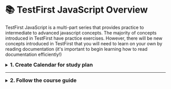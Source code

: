 # 📚 TestFirst JavaScript Overview

TestFirst JavaScript is a multi-part series that provides practice to intermediate to advanced javascript concepts. The majority of concepts introduced in TestFirst have practice exercises. However, there will be new concepts introduced in TestFirst that you will need to learn on your own by reading documentation (it's important to begin learning how to read documentation efficiently!)

<details><summary><h3 style="display:inline">1. Create Calendar for study plan</h3></summary>

- This is a sample calendar for the JS-Foundation course. You can use this template to create a customized study schedule that fits your needs. The plan consists 5 days a week, with Saturday and Sunday off.

- Recommended Study Plan: Dedicate at least 8 hours per day to each topic: 2 hours for studying lecture notes and 6 hours for practicing exercises. By following this plan, you can complete all exercises in approximately 16 days (2 weeks).

- Alternative Study Plan-1 (4 Hours Per Day): If you can only commit to 4 hours a day, allocate 2 hour for studying the lecture notes and 2 hours for exercises. In this case, you will need around 32 days(approximately 1 month) to finish all exercises.

- Alternative Study Plan-2 (1 Day Per Week): If you prefer studying only one day per week, dedicate 8 hours on that day. With this schedule, you can complete the one part testcases in two weeks, finishing all exercises in around of 16 weeks(approximately 4 month) to complete the exercises.

- You can use this <a href="https://docs.google.com/spreadsheets/d/1i9Us5QyIlWdZlWSG2Hr7FuEYAYuMuAFKuvEuYw0NKoM/copy" target="_blank">spreadsheet</a> to track your JS-Foundation progress. Save a copy of the spreadsheet to your account. Then, in the Timeline sheet, enter your start date and
  the number of hours you plan to study each week. As you finish each course, update the Actual End Date column in the Curriculum Data sheet, without changing the Planned Start Date or Planned End Date columns. The spreadsheet will automatically update and provide revised completion estimates
  based on the dates you enter.

## Suggested sample schedule

| **Day** | **8-Hours Daily Plan**(2 Weeks)                 | **4-Hours Daily Plan**(1 Month)                 | **1-Day Weekly Plan**(4 Months)                 |
| ------- | ----------------------------------------------- | ----------------------------------------------- | ----------------------------------------------- |
| Day 1   | Test first part-1: Lecture Notes & Exercises    | Test first part-1: Lecture Notes & Exercises    | Test first part-1: Lecture Notes & Exercises    |
| Day 2   | Test first part-1: Exercises                    | Test first part-1: Exercises                    | -                                               |
| Day 3   | Test first part-2: Lecture Notes & Exercises    | Test first part-1: Exercises                    | -                                               |
| Day 4   | Test first part-2: Exercises                    | Test first part-1: Exercises                    | -                                               |
| Day 5   | Test first part-2: Exercises                    | Test first part-2: Lecture Notes & Exercises    | -                                               |
| Day 6   | Weekend activity: Check point test first part-1 | Weekend activity: Check point test first part-1 | Weekend activity: Check point test first part-1 |
| Day 7   | Weekend activity: Check point test first part-1 | Weekend activity: Check point test first part-1 | Weekend activity: Check point test first part-1 |
| Day 8   | Test first part-3: Lecture Notes & Exercises    | Test first part-2: Exercises                    | Test first part-1: Exercises                    |
| Day 9   | Test first part-3: Exercises                    | Test first part-2: Exercises                    | -                                               |
| Day 10  | Test first part-3: Exercises                    | Test first part-2: Exercises                    | -                                               |
| Day 11  | Introduction: Html, Css, Dom & Exercises        | Test first part-2: Exercises                    | -                                               |
| Day 12  | Whack a mole: Lecture Notes & Exercises         | Test first part-3: Lecture Notes & Exercises    | -                                               |
| Day 13  | Weekend activity: check point test first part-2 | Weekend activity: Check point test first part-1 | Weekend activity: check point test first part-2 |
| Day 14  | Weekend activity: check point test first part-3 | Weekend activity: Check point test first part-1 | Weekend activity: check point test first part-3 |
| Day 15  | Pixelate: Lecture Notes & Exercises             | Test first part-3: Exercises                    | Test first part-2: Lecture Notes & Exercises    |
| Day 16  | Pixelate: Exercises                             | Test first part-3: Exercises                    | -                                               |
| Day 17  | Game of life: Lecture Notes & Exercises         | Test first part-3: Exercises                    | -                                               |
| Day 18  | Game of life: Exercises                         | Test first part-3: Exercises                    | -                                               |
| Day 19  | Coffee clicker: Lecture Notes & Exercises       | Introduction: Html, Css, Dom & Exercises        | -                                               |
| Day 20  | -                                               | Weekend activity: check point test first part-2 | -                                               |
| Day 21  | -                                               | Weekend activity: check point test first part-2 | -                                               |
| Day 22  | Coffee clicker: Exercises                       | Introduction: Exercises                         | Test first part-2: Exercises                    |
| Day 23  | -                                               | Whack a mole: Lecture Notes & Exercises         | -                                               |
| Day 24  | -                                               | Whack a mole: Exercises                         | -                                               |
| Day 25  | -                                               | Pixelate: Lecture Notes & Exercises             | -                                               |
| Day 26  | -                                               | Pixelate: Exercises                             | -                                               |
| Day 27  | -                                               | Weekend activity: check point test first part-3 | -                                               |
| Day 28  | -                                               | Weekend activity: check point test first part-3 | -                                               |
| Day 29  | -                                               | Pixelate: Exercises                             | Test first part-2: Exercises                    |
| Day 30  | -                                               | Pixelate: Exercises                             | -                                               |
| Day 31  | -                                               | Game of life: Lecture Notes & Exercises         | -                                               |
| Day 32  | -                                               | Game of life: Exercises                         | -                                               |
| Day 33  | -                                               | Game of life: Exercises                         | -                                               |
| Day 34  | -                                               | -                                               | -                                               |
| Day 35  | -                                               | -                                               | -                                               |
| Day 36  | -                                               | Game of life: Exercises                         | Test first part-3: Lecture Notes & Exercises    |
| Day 37  | -                                               | Coffee clicker: Lecture Notes & Exercises       | -                                               |
| Day 38  | -                                               | Coffee clicker: Exercises                       | -                                               |
| Day 39  | -                                               | Coffee clicker: Exercises                       | -                                               |
| Day 40  | -                                               | Coffee clicker: Exercises                       | -                                               |
| ...     | -                                               | -                                               | -                                               |
| ...     | -                                               | -                                               | -                                               |
| Day 43  | -                                               | -                                               | Test first part-3: Exercises                    |
| ...     | -                                               | -                                               | ...                                             |
| Day 50  | -                                               | -                                               | Test first part-3: Exercises                    |
| ...     | -                                               | -                                               | ...                                             |
| Day 57  | -                                               | -                                               | Introduction: Html, Css, Dom & Exercises        |
| ...     | -                                               | -                                               | ...                                             |
| Day 64  | -                                               | -                                               | Whack a mole: Lecture Notes & Exercises         |
| ...     | -                                               | -                                               | ...                                             |
| Day 71  | -                                               | -                                               | Pixelate: Lecture Notes & Exercises             |
| ...     | -                                               | -                                               | ...                                             |
| Day 78  | -                                               | -                                               | Pixelate: Exercises                             |
| ...     | -                                               | -                                               | ...                                             |
| Day 85  | -                                               | -                                               | Game of life: Lecture Notes & Exercises         |
| ...     | -                                               | -                                               | ...                                             |
| Day 92  | -                                               | -                                               | Game of life: Exercises                         |
| ...     | -                                               | -                                               | ...                                             |
| Day 99  | -                                               | -                                               | Coffee clicker: Lecture Notes & Exercises       |
| ...     | -                                               | -                                               | ...                                             |
| 106     | -                                               | -                                               | Coffee clicker: Exercises                       |

</details>

---

<details><summary><h3 style="display:inline">2. Follow the course guide</h3></summary>

<details><summary><h3 style="display:inline">i. Setting up the repository</h3></summary>

### Before beginning your assignment, make sure you have completed these steps:

1. Forked & cloned the TestFirst repository.
2. Installed node and a text editor.

### Setup Test First

- **[Fork the repository to your personal GitHub Account](https://github.com/TEJ-Fellowship/js-foundations/)**
- **Clone** the repository to your local machine
- Install the VSCode [ESLint](https://marketplace.visualstudio.com/items?itemName=dbaeumer.vscode-eslint) and [Prettier](https://marketplace.visualstudio.com/items?itemName=esbenp.prettier-vscode) Extensions (if they aren't already installed)
- Run the command `npm install` inside each of the numbered directories inside the 'tests' directory (e.g. tests/1-testfirst-part-1)
- Run `testem` with the `npm run test` command or `npx testem` command

### Run Testem with npx testem

In your TestFirst directory run the command:

```sh
$ npm run test
```

OR

```sh

$ npx testem

```

After `testem` initiates, connect to `http//localhost:7357` in your web browser and your test specs will load.

</details>

---

<details><summary><h3 style="display:inline">ii. Foundations</h3></summary>

### **_testfirst-part-1_**

<details><summary>Click to expand</summary>
<details><summary>TO STUDY: Click to expand</summary>

- Object creation
  - [Object.assign()](https://developer.mozilla.org/en-US/docs/Web/JavaScript/Reference/Global_Objects/Object/assign)
  ```
  let clone = Object.assign({}, objToClone)
  ```
  - [Object.create()](https://developer.mozilla.org/en-US/docs/Web/JavaScript/Reference/Global_Objects/Object/create)
  ```
  let parentObject = {name: "niru", grade:"masters"}
  let childObject = Object.create(parentObject)
  ```
  - Factory functions
  ```
  function makeStudent(name, grade) {
    let newStudent = {name, grade}
    return newStudent
  }
  let niru = makeStudent('niru', 'masters')
  ```
- New syntax / shortcuts

  - [Spread syntax (for arrays & objects)](https://developer.mozilla.org/en-US/docs/Web/JavaScript/Reference/Operators/Spread_syntax)

  ```
  let arrA = [1, [2,3], 4]
  let arrB = [4, 5, 6]
  let arrC = [20, ...arrA, arrB]

  let objA = {name: 'niru', grade: 'masters'}
  let objB = {age: 25}
  let objC = {age: 22, ...objA, objC}
  ```

  - [Shorthand object notations](https://attacomsian.com/blog/javascript-object-property-shorthand)

  ```
  let name = "niru"
  let grade = "masters"

  let niru = {name, grade}
  ```

- Preview

  - [\_\_proto\_\_](https://developer.mozilla.org/en-US/docs/Web/JavaScript/Reference/Global_Objects/Object/proto)
  </details>

<details><summary>LECTURE NOTES: Click to expand</summary>

- [Object assign / Factory functions](lecture-notes/testfirst-part-1-object-assign-factory-function.js)
- [Object create / **proto**](lecture-notes/testfirst-part-1-object-create-proto.js)

</details>

<details><summary>TODO: Click to expand</summary>

- [testfirst part 1](tests/1-testfirst-part-1/)
- [checkpoint part 1 (optional)](tests/2-checkpoint-pt-1/)

</details>

<details><summary>SOLUTIONS (only look if needed): Click to expand</summary>

- [testfirst part 1](solutions/testfirst-part-1/)

</details>
</details>
</br>

### **_testfirst-part-2_**

<details><summary>Click to expand</summary>
<details><summary>TO STUDY: Click to expand</summary>

- [Arrow Function](https://developer.mozilla.org/en-US/docs/Web/JavaScript/Reference/Functions/Arrow_functions)

```
const sayHello = (name) => `hello ${name}!`
console.log(sayHello('Pitamber'))
```

- [Constructor function](readings/testfirst-part-2-constructor.md)

```
function FourWheeler(fwType) {
    this.numberOfWheels = 4
    this.type = fwType
}

let car = new FourWheeler('car')
```

- Adding a prototype function to the constructor function

```
FourWheeler.prototype.honk = () => console.log('honk');
FourWheeler.prototype.setType = (newType) => this.type = newType;
```

- [the `arguments` parameter](https://developer.mozilla.org/en-US/docs/Web/JavaScript/Reference/Functions/arguments)

```
function someFunc() {
  console.log(arguments);
}

someFunc('hello', 'there', 'you');
```

### Array methods (functional)

- [forEach](https://developer.mozilla.org/en-US/docs/Web/JavaScript/Reference/Global_Objects/Array/forEach)
- [Map](https://developer.mozilla.org/en-US/docs/Web/JavaScript/Reference/Global_Objects/Array/map)
- [Filter](https://developer.mozilla.org/en-US/docs/Web/JavaScript/Reference/Global_Objects/Array/filter)
- [Reduce](https://developer.mozilla.org/en-US/docs/Web/JavaScript/Reference/Global_Objects/Array/reduce)
- [Some](https://developer.mozilla.org/en-US/docs/Web/JavaScript/Reference/Global_Objects/Array/some)
- [Every](https://developer.mozilla.org/en-US/docs/Web/JavaScript/Reference/Global_Objects/Array/every)
- [Includes](https://developer.mozilla.org/en-US/docs/Web/JavaScript/Reference/Global_Objects/Array/includes)

</details>

<details><summary>LECTURE NOTES: Click to expand</summary>

- [Arrow function](lecture-notes/testfirst-part-2-arrow-function.js)
- [Array methods / arguments ](lecture-notes/testfirst-part-2.js)

</details>

<details><summary>TODO: Click to expand</summary>

- [testfirst part 2](tests/3-testfirst-part-2/)
- [checkpoint part 2 (optional)](tests/5-checkpoint-pt-2/)

</details>

<details><summary>SOLUTIONS (only look if needed): Click to expand</summary>

- [testfirst part 2](solutions/testfirst-part-2/)

</details>
</details>
</br>

### **_testfirst-part-3_**

<details><summary>Click to expand</summary>
<details><summary>TO STUDY: Click to expand</summary>

- [Class](readings/testfirst-part-3-classes.md)

```
class Student {
  constructor(name, grade) {
    this.name = name;
    this.grade = grade;
  }

  sayHello() {
    return `My name is ${this.name}`;
  }
}

let newStudent = new Student('niru', 'masters')
```

- [Extending a class](https://developer.mozilla.org/en-US/docs/Web/JavaScript/Reference/Classes/extends)

```
class TEJstudent extends Student {
  constructor(name, grade) {
    super(name, grade);

    this.isTEJfellow = true;
  }

  schoolLocation() {
    return "The school is in Pasayard"
  }
}
```

- [this.constructor.name](https://bobbyhadz.com/blog/javascript-get-class-name-of-object): will print the name of class that the instance was created from

</details>

<details><summary>LECTURE NOTES: Click to expand</summary>

- [testfirst part 3](lecture-notes/testfirst-part-3.js)

</details>

<details><summary>TODO: Click to expand</summary>

- [testfirst part 3](tests/6-testfirst-part-3/)
- [vanishing man](tests/4-vanishing-man/)
  - string methods: be familiar with methods such as [split](https://www.programiz.com/javascript/library/string/split)
  - array methods: be familiar with array methods mentioned above
- [testfirst review](tests/7-testfirst-review/)
- [checkpoint final (optional)](tests/8-checkpoint-final/)

</details>

<details><summary>SOLUTIONS (only look if needed): Click to expand</summary>

- [testfirst part 3](solutions/testfirst-part-3/)
- [vanishing man](solutions/vanishing-man/)
- [testfirst review](solutions/testfirst-review/)

</details>
</details>
</br>

### **_HTML / CSS_**

<details><summary>Click to expand</summary>
<details><summary>TO STUDY: Click to expand</summary>

- [HTML / CSS](readings/html-css.md)

</details>

<details><summary>LECTURE NOTES: Click to expand</summary>

</details>

<details><summary>TODO: Click to expand</summary>

- [PART 1 (HTML / CSS) of guessing game](tests/9-guessing-game/)

</details>

<details><summary>SOLUTIONS (only look if needed): Click to expand</summary>

- [guessing game](solutions/guessing-game/)

</details>
</details>
</br>

### **_DOM_**

<details><summary>Click to expand</summary>
<details><summary>TO STUDY: Click to expand</summary>

### Concepts to know for this exercise

- [DOM](readings/dom.md)
- [Math.random()](https://developer.mozilla.org/en-US/docs/Web/JavaScript/Reference/Global_Objects/Math/random)
- [Math.ceil()](https://developer.mozilla.org/en-US/docs/Web/JavaScript/Reference/Global_Objects/Math/ceil)
- [Math.abs()](https://developer.mozilla.org/en-US/docs/Web/JavaScript/Reference/Global_Objects/Math/abs)
- For shuffle, you can copy paste the final function [here](https://bost.ocks.org/mike/shuffle/)
</details>

<details><summary>LECTURE NOTES: Click to expand</summary>

</details>

<details><summary>TODO: Click to expand</summary>

- [PART 2 (DOM) of guessing game](tests/9-guessing-game/)

</details>

<details><summary>SOLUTIONS (only look if needed): Click to expand</summary>

- [guessing game](solutions/guessing-game/)

</details>
</details>
</br>
</details>

---

<details><summary><h3 style="display:inline">iii. Vanilla JavaScript projects</h3></summary>

### **_WHACK-A-MOLE_**

<details><summary>Click to expand</summary>
<details><summary>TO STUDY: Click to expand</summary>

### Concepts to learn for this exercise

- `addEventlistener` will pass the `event` as argument to it's function in

```js
myElement.addEventlistener("click", function (e) {
  console.dir(e);
});
```

- [event propagation](https://www.loginradius.com/blog/engineering/javascript-events-bubbling-capturing-and-propagation/)
  - [event bubbling](https://developer.mozilla.org/en-US/docs/Learn/JavaScript/Building_blocks/Events#event_bubbling)
  - [event capture](https://developer.mozilla.org/en-US/docs/Learn/JavaScript/Building_blocks/Events#event_capture)
- [event delegation](https://developer.mozilla.org/en-US/docs/Learn/JavaScript/Building_blocks/Events#event_delegation)

### Advanced concepts

- clearInterval
- removeEventListener

### Methods you will need to use

- `document.querySelectorAll`
- _element_.classList
- _element_.classList.toggle(_className_)
- `setInterval`(_function_, _time in milliseconds_)

</details>
<details><summary>LECTURE NOTES: Click to expand</summary>

- [Whack a mole](https://github.com/TEJ-Fellowship/whack-a-mole/blob/lecture-notes-20230703/index.js)

</details>
<details><summary>TODO: Click to expand</summary>

- [Instructions for whack-a-mole](readings/whack-a-mole.md)
- please fork this [repository](https://github.com/TEJ-Fellowship/whack-a-mole) to start your solution

</details>
<details><summary>SOLUTIONS (only look if needed): Click to expand</summary>

- the basic solution is in the [solution](https://github.com/TEJ-Fellowship/whack-a-mole/tree/solution) branch
- the solution with timer is in the [solution with timer](https://github.com/TEJ-Fellowship/whack-a-mole/tree/solutionWithTimer) branch

</details>
</details>
<br/>

### **_PIXELATE_**

<details><summary>Click to expand</summary>
<details><summary>TO STUDY: Click to expand</summary>

### Concepts to know for this exercise

- styling - [height](https://developer.mozilla.org/en-US/docs/Web/CSS/height), [width](https://developer.mozilla.org/en-US/docs/Web/CSS/width), [background-color](https://developer.mozilla.org/en-US/docs/Web/CSS/background-color)
- [document.createElement](https://developer.mozilla.org/en-US/docs/Web/API/Document/createElement)
- [parentElement.appendChild(newElement)](https://developer.mozilla.org/en-US/docs/Web/API/Node/appendChild)
- HTML elements [tr](https://developer.mozilla.org/en-US/docs/Web/HTML/Element/tr) and [td](https://developer.mozilla.org/en-US/docs/Web/HTML/Element/td)

</details>
<details><summary>LECTURE NOTES: Click to expand</summary>

[Pixelate lecture notes](https://github.com/TEJ-Fellowship/pixelate/blob/lecture-notes-202305/script.js)

</details>
<details><summary>TODO: Click to expand</summary>

- [Instructions for pixelate](readings/pixelate.md)
- please fork this [repository](https://github.com/TEJ-Fellowship/pixelate) to start your solution

</details>
<details><summary>SOLUTIONS (only look if needed): Click to expand</summary>

- [Solution for pixelate](https://github.com/TEJ-Fellowship/pixelate.solution)

</details>
</details>
<br/>

### **_GAME-OF-LIFE_**

<details><summary>Click to expand</summary>
<details><summary>TO STUDY: Click to expand</summary>

### Concepts to know for this exercise

- what is ['game of life'](https://en.wikipedia.org/wiki/Conway's_Game_of_Life)?
- [_Element_.dataset](https://developer.mozilla.org/en-US/docs/Web/API/HTMLElement/dataset) attribute
- how can we include js script at the top of our index.html? what does the keyword [`defer`](https://www.w3schools.com/tags/att_script_defer.asp) do?

</details>
<details><summary>LECTURE NOTES: Click to expand</summary>
</details>
<details><summary>TODO: Click to expand</summary>

- [See what you will be building](https://tej-fellowship.github.io/game-of-life.solution/)
- [Instructions for game-of-life](readings/game-of-life.md)
- please fork this [repository](https://github.com/TEJ-Fellowship/game-of-life) to start your project

</details>
<details><summary>SOLUTIONS (only look if needed): Click to expand</summary>

- [Solution for game-of-life](https://github.com/TEJ-Fellowship/game-of-life.solution)

</details>
</details>
<br/>

### **_COFFEE-CLICKER_**

<details><summary>Click to expand</summary>
<details><summary>TO STUDY: Click to expand</summary>

- [_String_.split](https://developer.mozilla.org/en-US/docs/Web/JavaScript/Reference/Global_Objects/String/split)
- [Removing all children from an element](https://developer.mozilla.org/en-US/docs/Web/API/Node/removeChild)
- [Using localStorage](https://developer.mozilla.org/en-US/docs/Web/API/Window/localStorage)

</details>
<details><summary>LECTURE NOTES: Click to expand</summary>
</details>
<details><summary>TODO: Click to expand</summary>

- [See what you will be building](https://TEJ-Fellowship.github.io/coffee-clicker.solution/)
- [Instructions for coffee-clicker](https://github.com/TEJ-Fellowship/coffee-clicker/blob/main/README.md)
- please fork this [repository](https://github.com/TEJ-Fellowship/coffee-clicker) to start your project

</details>
<details><summary>SOLUTIONS (only look if needed): Click to expand</summary>

- [Solution for coffee-clicker](https://github.com/TEJ-Fellowship/coffee-clicker.solution)

</details>
</details>
</details>
</details>
